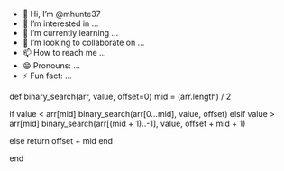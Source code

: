 - 👋 Hi, I’m @mhunte37
- 👀 I’m interested in ...
- 🌱 I’m currently learning ...
- 💞️ I’m looking to collaborate on ...
- 📫 How to reach me ...
- 😄 Pronouns: ...
- ⚡ Fun fact: ...

<!---
mhunte37/mhunte37 is a ✨ special ✨ repository because its `README.md` (this file) appears on your GitHub profile.
You can click the Preview link to take a look at your changes.
--->
def binary_search(arr, value, offset=0)
  mid =  (arr.length) / 2
  
  if value < arr[mid] binary_search(arr[0...mid], value, offset) elsif value > arr[mid]
     binary_search(arr[(mid + 1)..-1], value, offset + mid + 1)
  
  else
     return offset + mid
  end

end
